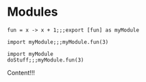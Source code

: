 # Modules

```id=testmodule---result=(x) -> { x + 1; };;;null
fun = x -> x + 1;;;export [fun] as myModule
```

```after=testmodule---result=5;;;3
import myModule;;;myModule.fun(3)
```

```static
import myModule
doStuff;;;myModule.fun(3)
```

Content!!!

